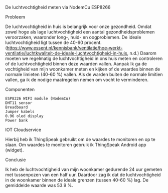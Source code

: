 De luchtvochtigheid  meten via NodemCu ESP8266


Probleem

De luchtvochtigheid in huis is belangrijk voor onze gezondheid. Omdat zowel hoge als lage luchtvochtigheid een aantal gezondheidsproblemen veroorzaken, waaronder long-, huid- en oogproblemen. De ideale luchtvochtigheid ligt tussen de 40-60 procent. (https://www.essent.nl/kennisbank/ventilatie/hoe-werkt-ventilatie/luchtkwaliteit-de-ideale-luchtvochtigheid-in-huis, n.d.)
Daarom moeten we regelmatig de luchtvochtigheid in ons huis meten en controleren of de luchtvochtigheid binnen deze waarden vallen.
Aanpak
Ik ga de vochtigheid van mijn woonkamer meten en kijken of de waardes binnen de normale limieten (40-60 %) vallen. Als de warden buiten de normale limitien vallen, ga ik de nodige maatregelen nemen om vocht te verminderen.

Componenten

 	ESP8226 WIFI module (NodemCu)
 	DHT11 sensor
 	Breadboard
 	Jumper kabels
 	0.96 oled display
 	Power bank

IOT Cloudservice

Hierbij heb ik ThingSpeak  gebruikt om de waardes te monitoren en op te slaan. Om waardes te monitoren gebruik ik ThingSpeak Android app (widget).

Conclusie

Ik heb de luchtvochtigheid van mijn woonkamer gedurende 24 uur gemeten met tussenpozen van een half uur. Daardoor zag ik dat de luchtvochtigheid in de woonkamer binnen de ideale grenzen (tussen 40-60 %) lag. De gemiddelde waarde was 53.9 %.








